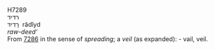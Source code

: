 <body>
  <p>H7289<br>  רדיד  <br> רָדִידּ  ‎  râdı̂yd  <br><i>raw-deed‘ </i><br>From <a href="h7286.htm">7286</a> in the sense of <i>spreading</i>; a <i>veil</i> (as expanded): - vail, veil.<br></p>
 </body>